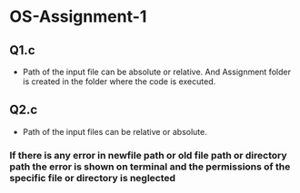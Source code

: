 # OS-Assignment-1
 ## Q1.c 
  
  - Path of the input file can be absolute or relative. And Assignment folder is created in the folder where the code is executed.
  
  ## Q2.c
  
 -  Path of the input files can be relative or absolute.

  ### If there is any error in newfile path or old file path or directory path the error is shown on terminal and the permissions  of the specific file or directory is neglected
  
